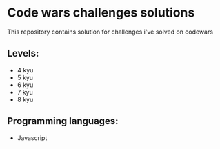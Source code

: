 # Code wars challenges solutions
This repository contains solution for challenges i've solved on codewars

## Levels:
* 4 kyu
* 5 kyu
* 6 kyu
* 7 kyu
* 8 kyu

## Programming languages:
* Javascript